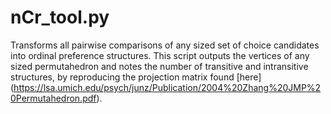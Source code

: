 nCr_tool.py
================

Transforms all pairwise comparisons of any sized set of 
choice candidates into ordinal preference structures. This script outputs the vertices
of any sized permutahedron and notes the number of transitive and intransitive
structures, by reproducing the projection matrix found [here] (https://lsa.umich.edu/psych/junz/Publication/2004%20Zhang%20JMP%20Permutahedron.pdf).
